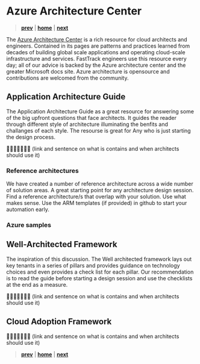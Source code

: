 # Azure Architecture Center

> **[prev]** | **[home]**  | **[next]**

The [Azure Architecture Center] is a rich resource for cloud architects and engineers. Contained in its pages are patterns and practices learned from decades of building global scale applications and operating cloud-scale infrastructure and services. FastTrack engineers use this resource every day; all of our advice is backed by the Azure architecture center and the greater Microsoft docs site. Azure architecture is opensource and contributions are welcomed from the community.

## Application Architecture Guide
The Application Architecture Guide as a great resource for answering some of the big upfront questions that face architects. It guides the reader through different style of architecture illuminating the benfits and challanges of each style. The resourse is great for Any who is just starting the design process.

👷🏻‍♀️🚧👷🏻‍♂️ (link and sentence on what is contains and when architects should use it)

### Reference architectures
We have created a number of reference architecture across a wide number of solution areas. A great starting point for any architecture design session. Find a reference architecture/s that overlap with your solution. Use what makes sense. Use the ARM templates (if provided) in github to start your automation early.

### Azure samples

## Well-Architected Framework
The inspiration of this discussion. The Well architected framework lays out key tenants in a series of pillars and provides guidance on technology choices and even provides a check list for each pillar. Our recommendation is to read the guide before starting a design session and use the checklists at the end as a measure.

👷🏻‍♀️🚧👷🏻‍♂️ (link and sentence on what is contains and when architects should use it)

## Cloud Adoption Framework

👷🏻‍♀️🚧👷🏻‍♂️ (link and sentence on what is contains and when architects should use it)

> **[prev]** | **[home]**  | **[next]**

[prev]:./cloud-architecture.md
[home]:/README.md
[next]:./cloud-fundamentals.md
[Azure Architecture Center]:https://docs.microsoft.com/azure/architecture/